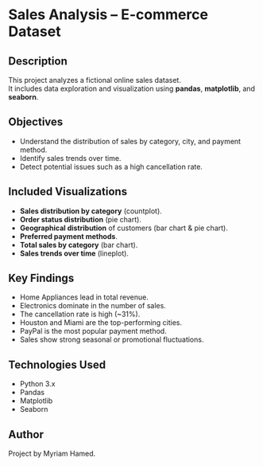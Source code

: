 # Sales Analysis – E-commerce Dataset

## Description
This project analyzes a fictional online sales dataset.  
It includes data exploration and visualization using **pandas**, **matplotlib**, and **seaborn**.

## Objectives
- Understand the distribution of sales by category, city, and payment method.
- Identify sales trends over time.
- Detect potential issues such as a high cancellation rate.

## Included Visualizations
- **Sales distribution by category** (countplot).
- **Order status distribution** (pie chart).
- **Geographical distribution** of customers (bar chart & pie chart).
- **Preferred payment methods**.
- **Total sales by category** (bar chart).
- **Sales trends over time** (lineplot).

## Key Findings
- Home Appliances lead in total revenue.
- Electronics dominate in the number of sales.
- The cancellation rate is high (~31%).
- Houston and Miami are the top-performing cities.
- PayPal is the most popular payment method.
- Sales show strong seasonal or promotional fluctuations.

## Technologies Used
- Python 3.x
- Pandas
- Matplotlib
- Seaborn

## Author
Project by Myriam Hamed.
